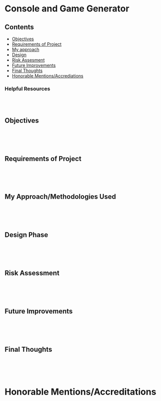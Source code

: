 # Console and Game Generator

## Contents
* [Objectives](#objectives)
* [Requirements of Project](#requirements-for-succesful-completion-of-this-project)
* [My approach](#my-approachmethodologies-used)
* [Design](#design-phase)
* [Risk Assesment](#risk-assessment)
* [Future Improvements](#future-improvements)
* [Final Thoughts](#final-thoughts)
* [Honorable Mentions/Accrediations](#honorable-mentionsaccreditations) 

### Helpful Resources

<br>
<br>

## Objectives




<br>
<br>
<br>

## Requirements of Project



<br>
<br>
<br>


## My Approach/Methodologies Used


<br>
<br>
<br>


## Design Phase


<br>
<br>
<br>

## Risk Assessment


<br>
<br>
<br>

## Future Improvements


<br>
<br>
<br>


## Final Thoughts


<br>
<br>
<br>


# Honorable Mentions/Accreditations
